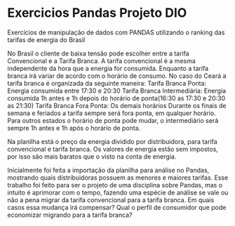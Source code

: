 # Exercicios Pandas Projeto DIO
Exercícios de manipulação de dados com PANDAS utilizando o ranking das tarifas de energia do Brasil

No Brasil o cliente de baixa tensão pode escolher entre a tarifa Convencional e a Tarifa Branca. 
A tarifa convencional é a mesma independente da hora que a energia for consumida.
Enquanto a tarifa branca irá variar de acordo com o horário de consumo. 
No caso do Ceará a tarifa branca é organizada da seguinte maneira:
  Tarifa Branca Ponta: Energia consumida entre 17:30 e 20:30
  Tarifa Branca Intermediária: Energia consumida 1h antes e 1h depois do horário de ponta(16:30 as 17:30 e 20:30 as 21:30)
  Tarifa Branca Fora Ponta: Os demais horários
  Durante os finais de semana e feriados a tarifa sempre será fora ponta, em qualquer horário.
  Para outros estados o horário de ponta pode mudar, o intermediário será sempre 1h antes e 1h após o horário de ponta.


Na planilha está o preço da energia dividido por distribuidora, para tarifa convencional e tarifa branca.
Os valores de energia estão sem impostos, por isso são mais baratos que o visto na conta de energia.


Inicialmente foi feita a importação da planilha para análise no Pandas, mostrando quais distribuidoras possuem as menores e maiores tarifas.
Esse trabalho foi feito para ser o projeto de uma disciplina sobre Pandas, mas o intuito é aprimorar com o tempo, fazendo uma espécie de análise
se vale ou não a pena migrar da tarifa convencional para a tarifa branca.
Em quais casos essa mudança irá compensar? Qual o perfil de consumidor que pode economizar migrando para a tarifa branca?
